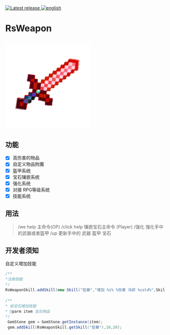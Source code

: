<a href="https://github.com/SmallasWater/RsWeapon/releases/latest" alt="Latest release">
    <img src="https://img.shields.io/github/v/release/SmallasWater/RsWeapon?include_prereleases" alt="Latest release">
</a>
<a href="https://github.com/SmallasWater/RsWeapon/blob/master/README-English.md" alt="english">
    <img src="https://img.shields.io/badge/language-english-1" alt="english">
</a>

# RsWeapon

![logo](https://github.com/SmallasWater/RsWeapon/blob/master/resources/logo.png)
------
## 功能
- [x] 高伤害的物品
- [x] 自定义物品附魔
- [x] 盔甲系统
- [x] 宝石镶嵌系统
- [x] 强化系统
- [x] 对接 RPG等级系统
- [x] 技能系统

## 用法
>  /we help 主命令(OP) 
>  /click help 镶嵌宝石主命令 (Player) 
>  /强化 强化手中的武器或者盔甲 
>  /up 更新手中的 武器 盔甲 宝石 
  
## 开发者须知
自定义增加技能
```java
/** 
*注册技能
*/
RsWeaponSkill.addSkill(new Skill("狂暴","增加 %i% %伤害 冷却 %cold%",Skill.ACTIVE,"武器"));

/**
* 给宝石增加技能
* @parm item 宝石物品
*/
 GemStone gem = GemStone.getInstance(item);
 gem.addSkill(RsWeaponSkill.getSkill("狂暴"),10,20);
```


